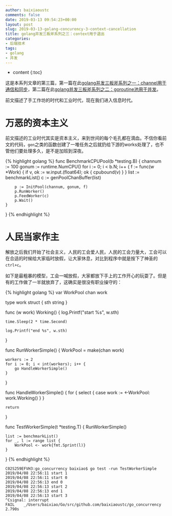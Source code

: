 ```yaml
---
author: baixiaoustc
comments: false
date: 2019-03-13 09:54:23+00:00
layout: post
slug: 2019-03-13-golang-concurency-3-context-cancellation
title: golang并发三板斧系列之三：context用于退出
categories:
- 后端技术
tags:
- golang 
- 并发
---
```


* content 
{:toc}

这是本系列文章的第三篇，第一篇在此[golang并发三板斧系列之一：channel用于通信和同步](http://baixiaoustc.com/2019/02/17/2019-02-17-golang-concurency-1-channel/)，第二篇在此[golang并发三板斧系列之二：goroutine池用于并发](http://baixiaoustc.com/2019/02/20/2019-02-20-golang-concurency-2-goroutine-pool/)。

前文描述了手工作坊的时代和工业时代，现在我们进入信息时代。

# 万恶的资本主义

前文描述的工业时代其实是资本主义，来到世间的每个毛孔都在滴血。不信你看前文的代码，`gen`之类的函数创建了一堆任务之后就扔给下游的works处理了，也不管他们要处理多久，是不是加班到深夜。

{% highlight golang %}
func BenchmarkCPUPool(b *testing.B) {
	channum := 100
	gonum := runtime.NumCPU()
	for i := 0; i < b.N; i++ {
		f := func(w *Work) {
			if v, ok := w.input.(float64); ok {
				cpubound(v)
			}
		}
		list := benchmarkList()
		c := genPoolChanBuffer(list)

		p := InitPool(channum, gonum, f)
		p.RunWorker()
		p.FeedWorker(c)
		p.Wait()
	}
}
{% endhighlight %}

# 人民当家作主

解放之后我们开始了社会主义，人民的工会爱人民，人民的工会力量大，工会可以在合适的时候给大家临时放假，让大家休息，对比到程序中就是按下了神圣的`ctrl+c`。

如下是最粗暴的模型，工会一喊放假，大家都放下手上的工作开心的玩耍了。但是有的工作做了一半就放弃了，这确实是很没有职业操守的：

{% highlight golang %}
var WorkPool chan work

type work struct {
	sth string
}

func (w work) Working() {
	log.Printf("start %s", w.sth)

	time.Sleep(2 * time.Second)

	log.Printf("end %s", w.sth)
}

func RunWorkerSimple() {
	WorkPool = make(chan work)

	workers := 2
	for i := 0; i < int(workers); i++ {
		go HandleWorkerSimple()
	}
}

func HandleWorkerSimple() {
	for {
		select {
		case work := <-WorkPool:
			work.Working()
		}
	}

	return
}

func TestWorkerSimple(t *testing.T) {
	RunWorkerSimple()

	list := benchmarkList()
	for _, l := range list {
		WorkPool <- work{fmt.Sprint(l)}
	}
}
{% endhighlight %}

	C02S259EFVH3:go_concurrency baixiao$ go test -run TestWorkerSimple
	2019/04/08 22:56:11 start 1
	2019/04/08 22:56:11 start 0
	2019/04/08 22:56:13 end 0
	2019/04/08 22:56:13 start 2
	2019/04/08 22:56:13 end 1
	2019/04/08 22:56:13 start 3
	^Csignal: interrupt
	FAIL	_/Users/baixiao/Go/src/github.com/baixiaoustc/go_concurrency	2.790s